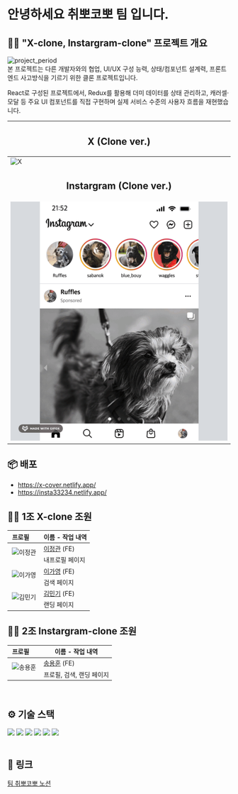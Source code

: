 # 안녕하세요 취뽀코뽀 팀 입니다.

## 👨‍💻 "X-clone, Instargram-clone" 프로젝트 개요
![project_period](https://img.shields.io/badge/Project%20Period-2025--05--26%20~%202025--06--02-6366F1)<br>
본 프로젝트는 다른 개발자와의 협업, UI/UX 구성 능력, 상태/컴포넌트 설계력, 프론트엔드 사고방식을 기르기 위한 클론 프로젝트입니다.

React로 구성된 프로젝트에서, Redux를 활용해 더미 데이터를 상태 관리하고, 캐러셀·모달 등 주요 UI 컴포넌트를 직접 구현하며 실제 서비스 수준의 사용자 흐름을 재현했습니다.


|<h2 align="center">X (Clone ver.)</h1>|
|-|
|![X](https://github.com/user-attachments/assets/e528adae-d29f-4497-8c59-b564d4115710)|
|<h2 align="center">Instargram (Clone ver.)</h1>|
|![인스타그램](https://github.com/yonghun16/instagram-cover/raw/main/preview.gif?raw=true)|

## 📦 배포
- https://x-cover.netlify.app/
- https://insta33234.netlify.app/


## 💁🏻 1조 X-clone 조원
<table>
  <thead>
    <tr>
      <th style="white-space: nowrap;">프로필&nbsp;&nbsp;&nbsp;&nbsp;</th>
      <th>이름 - 작업 내역</th>
    </tr>
  </thead>
  <tbody>
    <!-- 이정관 -->
    <tr>
      <td rowspan="2" style="vertical-align: top; padding: 10px;">
        <img src="https://github.com/user-attachments/assets/bf5a487e-bcde-4aa9-a85f-939f86e93eb3" alt="이정관" style="min-width: 50px; width:60px; height: 60px;" />
      </td>
      <td><a href="https://github.com/LEEJUNGKWAN1">이정관</a> (FE)</td>
    </tr>
    <tr>
      <td>내프로필 페이지</td>
    </tr>
    <!-- 이가영 -->
    <tr>
      <td rowspan="2" style="vertical-align: top; padding: 10px;">
        <img src="https://github.com/user-attachments/assets/eef5b360-acbd-49ca-8ca0-79cae7699b7e" alt="이가영" style="min-width: 50px; width:60px; height: 60px;" />
      </td>
      <td><a href="https://github.com/G0zero">이가영</a> (FE)</td>
    </tr>
    <tr>
      <td>검색 페이지</td>
    </tr>
    <!-- 김민기 -->
    <tr>
      <td rowspan="2" style="vertical-align: top; padding: 10px;">
        <img src="https://github.com/user-attachments/assets/f98210a9-bb1e-45b5-97df-b56b9ef72b60" alt="김민기" style="min-width: 50px; width:60px; height: 60px;" />
      </td>
      <td><a href="https://github.com/minki1220">김민기</a> (FE)</td>
    </tr>
    <tr>
      <td>랜딩 페이지</td>
    </tr>
  </tbody>
</table>

## 💁🏻 2조 Instargram-clone 조원
<table>
  <thead>
    <tr>
      <th style="white-space: nowrap;">프로필&nbsp;&nbsp;&nbsp;&nbsp;</th>
      <th>이름 - 작업 내역</th>
    </tr>
  </thead>
  <tbody>
    <!-- 송용훈 -->
    <tr>
      <td rowspan="2" style="vertical-align: top; padding: 10px;">
        <img src="https://avatars.githubusercontent.com/u/6349003?v=4" alt="송용훈" style="min-width: 50px; width:60px; height: 60px;" />
      </td>
      <td><a href="https://github.com/yonghun16">송용훈</a> (FE)</td>
    </tr>
    <tr>
      <td>프로필, 검색, 랜딩 페이지</td>
    </tr>
  </tbody>
</table>
<br />

## ⚙️ 기술 스택
<div align="left">
  <img src="https://img.shields.io/badge/Javascript-F7DF1E?style=flat&logo=Javascript&logoColor=white">
  <img src="https://img.shields.io/badge/React-61DAFB?style=flat&logo=React&logoColor=white">
  <img src="https://img.shields.io/badge/Redux-764ABC?style=flat&logo=Redux&logoColor=white">
  <img src="https://img.shields.io/badge/StyledComponents-DB7093?style=flat&logo=StyledComponents&logoColor=white">
  <img src="https://img.shields.io/badge/Netlify-00C7B7?style=flat&logo=Netlify&logoColor=white">
  <img src="https://img.shields.io/badge/PWA-5A0FC8?style=flat&logo=PWA&logoColor=white" />
</div>
<br />

## 🔗 링크
[팀 취뽀코뽀 노션](https://www.notion.so/console-log-1d77d95040c681fc92d4e55ec631be54)
